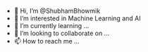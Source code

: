- 👋 Hi, I’m @ShubhamBhowmik
- 👀 I’m interested in Machine Learning and AI
- 🌱 I’m currently learning ...
- 💞️ I’m looking to collaborate on ...
- 📫 How to reach me ...

<!---
ShubhamBhowmik/ShubhamBhowmik is a ✨ special ✨ repository because its `README.md` (this file) appears on your GitHub profile.
You can click the Preview link to take a look at your changes.
--->
